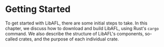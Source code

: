 # Getting Started

To get started with LibAFL, there are some initial steps to take.
In this chapter, we discuss how to download and build LibAFL, using Rust's `cargo` command.
We also describe the structure of LibAFL's components, so-called crates, and the purpose of each individual crate.
